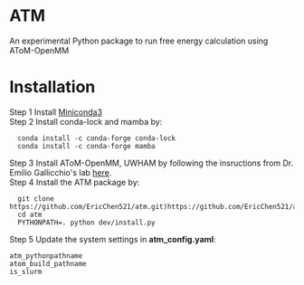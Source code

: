 ATM
==========================
An experimental Python package to run free energy calculation using AToM-OpenMM

Installation
============

Step 1 Install [Miniconda3](https://docs.conda.io/projects/miniconda/en/latest/)\
Step 2 Install conda-lock and mamba by:
````
  conda install -c conda-forge conda-lock
  conda install -c conda-forge mamba
````
Step 3 Install AToM-OpenMM, UWHAM by following the insructions from Dr. Emilio Gallicchio's lab [here](https://github.com/Gallicchio-Lab/AToM-OpenMM).\
Step 4 Install the ATM package by:
````
  git clone https://github.com/EricChen521/atm.git)https://github.com/EricChen521/atm.git
  cd atm
  PYTHONPATH=. python dev/install.py
````
Step 5 Update the system settings in **atm_config.yaml**:
```
atm_pythonpathname
atom_build_pathname
is_slurm
```
  
